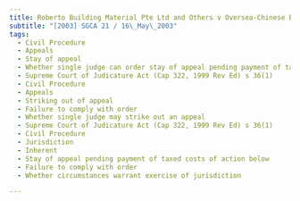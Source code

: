 ```yaml
---
title: Roberto Building Material Pte Ltd and Others v Oversea-Chinese Banking Corp Ltd and 
subtitle: "[2003] SGCA 21 / 16\_May\_2003"
tags:
  - Civil Procedure
  - Appeals
  - Stay of appeal
  - Whether single judge can order stay of appeal pending payment of taxed costs of action below
  - Supreme Court of Judicature Act (Cap 322, 1999 Rev Ed) s 36(1)
  - Civil Procedure
  - Appeals
  - Striking out of appeal
  - Failure to comply with order
  - Whether single judge may strike out an appeal
  - Supreme Court of Judicature Act (Cap 322, 1999 Rev Ed) s 36(1)
  - Civil Procedure
  - Jurisdiction
  - Inherent
  - Stay of appeal pending payment of taxed costs of action below
  - Failure to comply with order
  - Whether circumstances warrant exercise of jurisdiction

---
```


